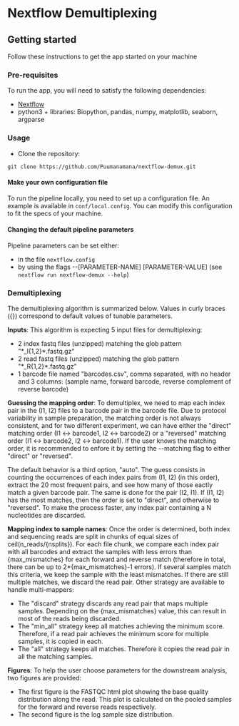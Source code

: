 # Nextflow Demultiplexing 

## Getting started

Follow these instructions to get the app started on your machine

### Pre-requisites

To run the app, you will need to satisfy the following dependencies:

- [Nextflow](https://www.nextflow.io/docs/latest/getstarted.html)
- python3 + libraries: Biopython, pandas, numpy, matplotlib, seaborn, argparse

### Usage

- Clone the repository:
```
git clone https://github.com/Puumanamana/nextflow-demux.git
```

#### Make your own configuration file

To run the pipeline locally, you need to set up a configuration file. An example is available in `conf/local.config`.
You can modify this configuration to fit the specs of your machine.

#### Changing the default pipeline parameters

Pipeline parameters can be set either:
- in the file `nextflow.config`
- by using the flags --[PARAMETER-NAME] [PARAMETER-VALUE] (see `nextflow run nextflow-demux --help`)

### Demultiplexing

The demultiplexing algorithm is summarized below. Values in curly braces ({}) correspond to default values of tunable parameters.

**Inputs**: 
This algorithm is expecting 5 input files for demultiplexing:
- 2 index fastq files (unzipped) matching the glob pattern "\*_I{1,2}\*.fastq.gz"
- 2 read fastq files (unzipped) matching the glob pattern "\*_R{1,2}\*.fastq.gz"
- 1 barcode file named "barcodes.csv", comma separated, with no header and 3 columns: 
   (sample name, forward barcode, reverse complement of reverse barcode)

**Guessing the mapping order**: 
To demultiplex, we need to map each index pair in the (I1, I2) files to a barcode pair in the barcode file. Due to protocol variability in sample preparation, the matching order is not always consistent, and for two different experiment, we can have either the "direct" matching order (I1 <-> barcode1, I2 <-> barcode2) or a "reversed" matching order (I1 <-> barcode2, I2 <-> barcode1). If the user knows the matching order, it is recommended to enfore it by setting the --matching flag to either "direct" or "reversed". 

The default behavior is a third option, "auto". The guess consists in counting the occurrences of each index pairs from (I1, I2) (in this order), extract the 20 most frequent pairs, and see how many of those eactly match a given barcode pair. The same is done for the pair (I2, I1). If (I1, I2) has the most matches, then the order is set to "direct", and otherwise to "reversed". To make the process faster, any index pair containing a N nucleotides are discarded.

**Mapping index to sample names**: 
Once the order is determined, both index and sequencing reads are split in chunks of equal sizes of ceil(n_reads/{nsplits}). For each file chunk, we compare each index pair with all barcodes and extract the samples with less errors than {max_mismatches} for each forward and reverse match (therefore in total, there can be up to 2*{max_mismatches}-1 errors). If several samples match this criteria, we keep the sample with the least mismatches. If there are still multiple matches, we discard the read pair. Other strategy are available to handle multi-mappers:
- The "discard" strategy discards any read pair that maps multiple samples. Depending on the {max_mismatches} value, this can result in most of the reads being discarded.
- The "min_all" strategy keep all matches achieving the minimum score. Therefore, if a read pair achieves the minimum score for multiple samples, it is copied in each.
- The "all" strategy keeps all matches. Therefore it copies the read pair in all the matching samples.

**Figures**: 
To help the user choose parameters for the downstream analysis, two figures are provided:
- The first figure is the FASTQC html plot showing the base quality distribution along the read. This plot is calculated on the pooled samples for the forward and reverse reads respectively.
- The second figure is the log sample size distribution.
